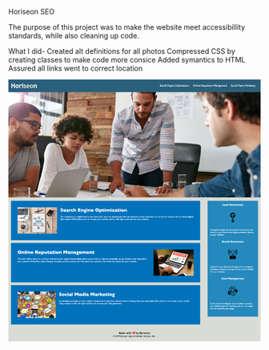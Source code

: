 Horiseon SEO 

The purpose of this project was to make the website meet accessibillity standards, while also cleaning up code.

What I did-
  Created alt definitions for all photos
  Compressed CSS by creating classes to make code more consice
  Added symantics to HTML
  Assured all links went to correct location
  
  <img src="./horiseon.png" alt="Screen Grab of project"/>

